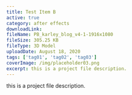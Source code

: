 ```yaml
---
title: Test Item B
active: true
category: after effects
downloadLink:
fileName: PB_karley_blog_v4-1-1916x1080
fileSize: 305.25 KB
fileType: 3D Model
uploadDate: August 18, 2020
tags: ['tag01', 'tag02', 'tag03']
coverImage: /img/placeholder03.png
excerpt: this is a project file description.
---
```


this is a project file description.

